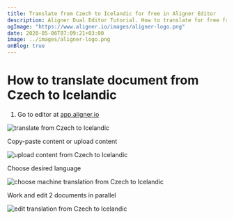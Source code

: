 ```yaml
---
title: Translate from Czech to Icelandic for free in Aligner Editor
description: Aligner Dual Editor Tutorial. How to translate for free from Czech to Icelandic. Aligner is multilingual document management platform. 
ogImage: "https://www.aligner.io/images/aligner-logo.png"
date: 2020-05-06T07:09:21+03:00
image: ../images/aligner-logo.png
onBlog: true
---
```


# How to translate document from Czech to Icelandic

1. Go to editor at [app.aligner.io](https://app.aligner.io "Aligner App web page")

![translate from Czech to Icelandic](../aligner-blank-editor.png "translate from Czech to Icelandic")

Copy-paste content or upload content

![upload content from Czech to Icelandic](../aligner-uploaded-document.png "upload content from Czech to Icelandic")

Choose desired language

![choose machine translation from Czech to Icelandic](../aligner-language-dropdown.png "choose machine translation from Czech to Icelandic")

Work and edit 2 documents in parallel

![edit translation from Czech to Icelandic](../aligner-double-sitded-editor.png "edit translation from Czech to Icelandic")

